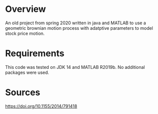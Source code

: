 # Overview
An old project from spring 2020 written in java and MATLAB to use a geometric brownian motion process with adatptive parameters to model stock price motion.
# Requirements
This code was tested on JDK 14 and MATLAB R2019b. No additional packages were used.
# Sources
https://doi.org/10.1155/2014/791418